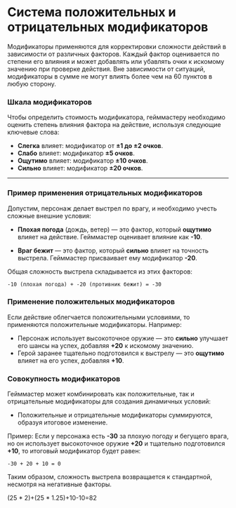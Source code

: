 # **Система положительных и отрицательных модификаторов**

Модификаторы применяются для корректировки сложности действий в зависимости от различных факторов. Каждый фактор оценивается по степени его влияния и может добавлять или убавлять очки к искомому значению при проверке действия.
Вне зависимости от ситуаций, модификаторы в сумме не могут влиять более чем на 60 пунктов в любую сторону.

### **Шкала модификаторов**

Чтобы определить стоимость модификатора, гейммастеру необходимо оценить степень влияния фактора на действие, используя следующие ключевые слова:

- **Слегка** влияет: модификатор от **±1 до ±2 очков**.
- **Слабо** влияет: модификатор **±5 очков**.
- **Ощутимо** влияет: модификатор **±10 очков**.
- **Сильно** влияет: модификатор **±20 очков**.

---
### **Пример применения отрицательных модификаторов**

Допустим, персонаж делает выстрел по врагу, и необходимо учесть сложные внешние условия:

- **Плохая погода** (дождь, ветер) — это фактор, который **ощутимо** влияет на действие. Гейммастер оценивает влияние как **-10**.

- **Враг бежит** — это фактор, который **сильно** влияет на точность выстрела. Гейммастер присваивает ему модификатор **-20**.


Общая сложность выстрела складывается из этих факторов:

`-10 (плохая погода) + -20 (противник бежит) = -30`

### **Применение положительных модификаторов**

Если действие облегчается положительными условиями, то применяются положительные модификаторы. Например:

- Персонаж использует высокоточное оружие — это **сильно** улучшает его шансы на успех, добавляя **+20** к искомому значению.
- Герой заранее тщательно подготовился к выстрелу — это **ощутимо** влияет на его успех, добавляя **+10**.

### **Совокупность модификаторов**

Гейммастер может комбинировать как положительные, так и отрицательные модификаторы для создания динамичных условий:

- Положительные и отрицательные модификаторы суммируются, образуя итоговое изменение.

Пример: Если у персонажа есть **-30** за плохую погоду и бегущего врага, но он использует высокоточное оружие **+20** и тщательно подготовился **+10**, то итоговый модификатор будет равен:

`-30 + 20 + 10 = 0`

Таким образом, сложность выстрела возвращается к стандартной, несмотря на негативные факторы.

(25 * 2)+(25 * 1.25)+10-10=82
